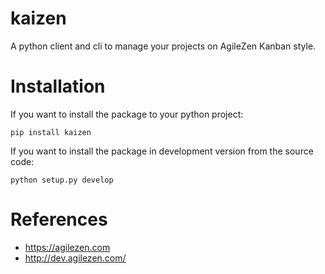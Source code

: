 kaizen
======

A python client and cli to manage your projects on AgileZen Kanban style.

Installation
============

If you want to install the package to your python project:

    pip install kaizen

If you want to install the package in development version from the source code:

    python setup.py develop

References
==========

  - https://agilezen.com
  - http://dev.agilezen.com/

